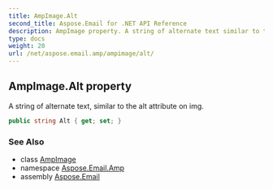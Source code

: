 ```yaml
---
title: AmpImage.Alt
second_title: Aspose.Email for .NET API Reference
description: AmpImage property. A string of alternate text similar to the alt attribute on img
type: docs
weight: 20
url: /net/aspose.email.amp/ampimage/alt/
---
```

## AmpImage.Alt property

A string of alternate text, similar to the alt attribute on img.

```csharp
public string Alt { get; set; }
```

### See Also

* class [AmpImage](../)
* namespace [Aspose.Email.Amp](../../ampimage/)
* assembly [Aspose.Email](../../../)


